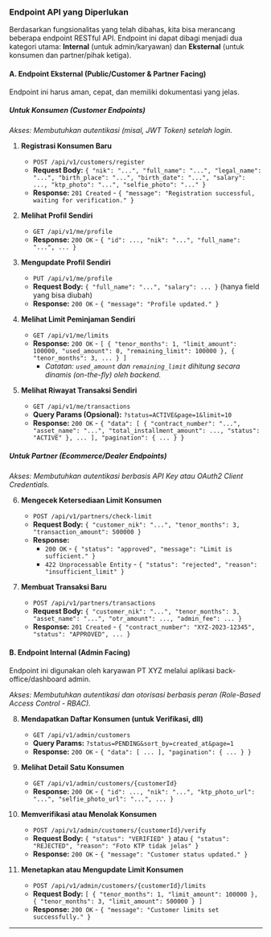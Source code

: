 ### Endpoint API yang Diperlukan

Berdasarkan fungsionalitas yang telah dibahas, kita bisa merancang beberapa endpoint RESTful API. Endpoint ini dapat dibagi menjadi dua kategori utama: **Internal** (untuk admin/karyawan) dan **Eksternal** (untuk konsumen dan partner/pihak ketiga).

#### A. Endpoint Eksternal (Public/Customer & Partner Facing)

Endpoint ini harus aman, cepat, dan memiliki dokumentasi yang jelas.

##### Untuk Konsumen (Customer Endpoints)
*Akses: Membutuhkan autentikasi (misal, JWT Token) setelah login.*

1.  **Registrasi Konsumen Baru**
    *   `POST /api/v1/customers/register`
    *   **Request Body:** `{ "nik": "...", "full_name": "...", "legal_name": "...", "birth_place": "...", "birth_date": "...", "salary": ..., "ktp_photo": "...", "selfie_photo": "..." }`
    *   **Response:** `201 Created` - `{ "message": "Registration successful, waiting for verification." }`

2.  **Melihat Profil Sendiri**
    *   `GET /api/v1/me/profile`
    *   **Response:** `200 OK` - `{ "id": ..., "nik": "...", "full_name": "...", ... }`

3.  **Mengupdate Profil Sendiri**
    *   `PUT /api/v1/me/profile`
    *   **Request Body:** `{ "full_name": "...", "salary": ... }` (hanya field yang bisa diubah)
    *   **Response:** `200 OK` - `{ "message": "Profile updated." }`

4.  **Melihat Limit Peminjaman Sendiri**
    *   `GET /api/v1/me/limits`
    *   **Response:** `200 OK` - `[ { "tenor_months": 1, "limit_amount": 100000, "used_amount": 0, "remaining_limit": 100000 }, { "tenor_months": 3, ... } ]`
        * *Catatan: `used_amount` dan `remaining_limit` dihitung secara dinamis (on-the-fly) oleh backend.*

5.  **Melihat Riwayat Transaksi Sendiri**
    *   `GET /api/v1/me/transactions`
    *   **Query Params (Opsional):** `?status=ACTIVE&page=1&limit=10`
    *   **Response:** `200 OK` - `{ "data": [ { "contract_number": "...", "asset_name": "...", "total_installment_amount": ..., "status": "ACTIVE" }, ... ], "pagination": { ... } }`

##### Untuk Partner (Ecommerce/Dealer Endpoints)
*Akses: Membutuhkan autentikasi berbasis API Key atau OAuth2 Client Credentials.*

6.  **Mengecek Ketersediaan Limit Konsumen**
    *   `POST /api/v1/partners/check-limit`
    *   **Request Body:** `{ "customer_nik": "...", "tenor_months": 3, "transaction_amount": 500000 }`
    *   **Response:**
        *   `200 OK` - `{ "status": "approved", "message": "Limit is sufficient." }`
        *   `422 Unprocessable Entity` - `{ "status": "rejected", "reason": "insufficient_limit" }`

7.  **Membuat Transaksi Baru**
    *   `POST /api/v1/partners/transactions`
    *   **Request Body:** `{ "customer_nik": "...", "tenor_months": 3, "asset_name": "...", "otr_amount": ..., "admin_fee": ... }`
    *   **Response:** `201 Created` - `{ "contract_number": "XYZ-2023-12345", "status": "APPROVED", ... }`

#### B. Endpoint Internal (Admin Facing)

Endpoint ini digunakan oleh karyawan PT XYZ melalui aplikasi back-office/dashboard admin.

*Akses: Membutuhkan autentikasi dan otorisasi berbasis peran (Role-Based Access Control - RBAC).*

8.  **Mendapatkan Daftar Konsumen (untuk Verifikasi, dll)**
    *   `GET /api/v1/admin/customers`
    *   **Query Params:** `?status=PENDING&sort_by=created_at&page=1`
    *   **Response:** `200 OK` - `{ "data": [ ... ], "pagination": { ... } }`

9.  **Melihat Detail Satu Konsumen**
    *   `GET /api/v1/admin/customers/{customerId}`
    *   **Response:** `200 OK` - `{ "id": ..., "nik": "...", "ktp_photo_url": "...", "selfie_photo_url": "...", ... }`

10. **Memverifikasi atau Menolak Konsumen**
    *   `POST /api/v1/admin/customers/{customerId}/verify`
    *   **Request Body:** `{ "status": "VERIFIED" }` atau `{ "status": "REJECTED", "reason": "Foto KTP tidak jelas" }`
    *   **Response:** `200 OK` - `{ "message": "Customer status updated." }`

11. **Menetapkan atau Mengupdate Limit Konsumen**
    *   `POST /api/v1/admin/customers/{customerId}/limits`
    *   **Request Body:** `[ { "tenor_months": 1, "limit_amount": 100000 }, { "tenor_months": 3, "limit_amount": 500000 } ]`
    *   **Response:** `200 OK` - `{ "message": "Customer limits set successfully." }`

---